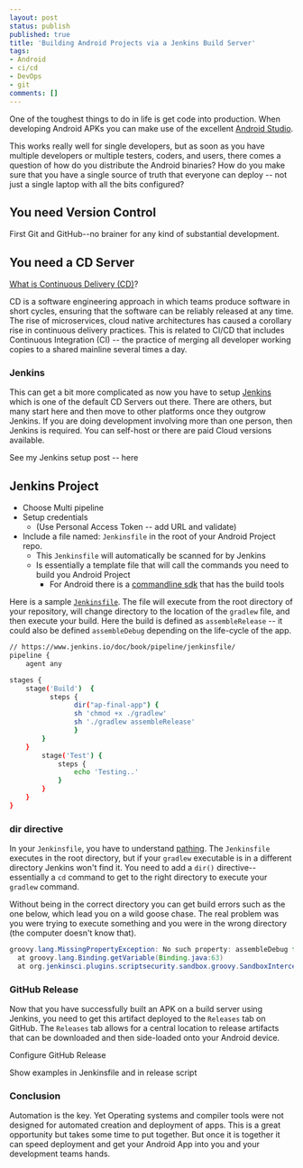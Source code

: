```yaml
---
layout: post
status: publish
published: true
title: 'Building Android Projects via a Jenkins Build Server'
tags: 
- Android
- ci/cd
- DevOps
- git
comments: []
---
```


One of the toughest things to do in life is get code into production. When developing Android APKs you can make use of the excellent [Android Studio](https://developer.android.com/studio "Android Studio webpage").

This works really well for single developers, but as soon as you have multiple developers or multiple testers, coders, and users, there comes a question of how do you distribute the Android binaries? How do you make sure that you have a single source of truth that everyone can deploy -- not just a single laptop with all the bits configured?

## You need Version Control

First Git and GitHub--no brainer for any kind of substantial development.

## You need a CD Server

[What is Continuous Delivery (CD)](https://github.com/cdfoundation/faq#what-is-continuous-delivery-cd "CD definition webpage")?

CD is a software engineering approach in which teams produce software in short cycles, ensuring that the software can be reliably released at any time. The rise of microservices, cloud native architectures has caused a corollary rise in continuous delivery practices. This is related to CI/CD that includes Continuous Integration (CI) -- the practice of merging all developer working copies to a shared mainline several times a day.

### Jenkins

This can get a bit more complicated as now you have to setup [Jenkins](https://jenkins.io "Jenkins CD Server webpage") which is one of the default CD Servers out there.  There are others, but many start here and then move to other platforms once they outgrow Jenkins. If you are doing development involving more than one person, then Jenkins is required. You can self-host or there are paid Cloud versions available.

See my Jenkins setup post -- here

## Jenkins Project

* Choose Multi pipeline
* Setup credentials
  * (Use Personal Access Token -- add URL and validate)
* Include a file named: `Jenkinsfile` in the root of your Android Project repo.
  * This `Jenkinsfile` will automatically be scanned for by Jenkins
  * Is essentially a template file that will call the commands you need to build you Android Project
    * For Android there is a [commandline sdk](https://developer.android.com/studio/build/building-cmdline "Android SDK cmd tools") that has the build tools

Here is a sample [`Jenkinsfile`](https://www.jenkins.io/doc/book/pipeline/jenkinsfile/ "Sample Jenkinsfile webpage"). The file will execute from the root directory of your repository, will change directory to the location of the `gradlew` file, and then execute your build. Here the build is defined as `assembleRelease` -- it could also be defined `assembleDebug` depending on the life-cycle of the app.

```bash
// https://www.jenkins.io/doc/book/pipeline/jenkinsfile/
pipeline {
    agent any

stages {
    stage('Build')  {
          steps {      
                dir("ap-final-app") {
                sh 'chmod +x ./gradlew'
                sh './gradlew assembleRelease'
                }
        }
    }    
        stage('Test') {
            steps {
                echo 'Testing..'
            }
        }
    }
}
```

### dir directive

In your `Jenkinsfile`, you have to understand [pathing](https://jeremyhajek.com/2022/06/15/what-is-debugging.html).  The `Jenkinsfile` executes in the root directory, but if your `gradlew` executable is in a different directory Jenkins won't find it.  You need to add a `dir()` directive--essentially a `cd` command to get to the right directory to execute your `gradlew` command.  

Without being in the correct directory you can get build errors such as the one below, which lead you on a wild goose chase. The real problem was you were trying to execute something and you were in the wrong directory (the computer doesn't know that).

```java
groovy.lang.MissingPropertyException: No such property: assembleDebug for class: groovy.lang.Binding
  at groovy.lang.Binding.getVariable(Binding.java:63)
  at org.jenkinsci.plugins.scriptsecurity.sandbox.groovy.SandboxInterceptor.onGetProperty(SandboxInterceptor.java:251)
```

### GitHub Release

Now that you have successfully built an APK on a build server using Jenkins, you need to get this artifact deployed to the `Releases` tab on GitHub. The `Releases` tab allows for a central location to release artifacts that can be downloaded and then side-loaded onto your Android device.

Configure GitHub Release

Show examples in Jenkinsfile and in release script

### Conclusion

Automation is the key.  Yet Operating systems and compiler tools were not designed for automated creation and deployment of apps.  This is a great opportunity but takes some time to put together.  But once it is together it can speed deployment and get your Android App into you and your development teams hands.
